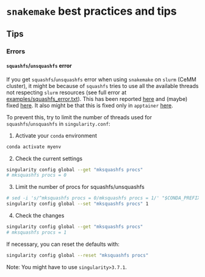 # `snakemake` best practices and tips

## Tips

### Errors

#### `squashfs`/`unsquashfs` error

If you get `squashfs`/`unsquashfs` error when using `snakemake` on `slurm` (CeMM cluster), it might be because of `squashfs` tries to use all the available threads not respecting `slurm` resources (see full error at [examples/squashfs_error.txt](examples/squashfs_error.txt)). This has been reported [here](https://github.com/apptainer/singularity/issues/1228) and (maybe) fixed [here](https://github.com/apptainer/singularity/pull/5003). It also might be that this is fixed only in `apptainer` [here](https://github.com/apptainer/singularity/pull/6186).

To prevent this, try to limit the number of threads used for `squashfs`/`unsquashfs` in `singularity.conf`:

1. Activate your `conda` environment

```bash
conda activate myenv
```

2. Check the current settings

```bash
singularity config global --get "mksquashfs procs"
# mksquashfs procs = 0
```

3. Limit the number of procs for squashfs/unsquashfs

```bash
# sed -i 's/^mksquashfs procs = 0/mksquashfs procs = 1/' "$CONDA_PREFIX/etc/singularity/singularity.conf" # Manual change, don't use
singularity config global --set "mksquashfs procs" 1
```

4. Check the changes

```bash
singularity config global --get "mksquashfs procs"
# mksquashfs procs = 1
```

If necessary, you can reset the defaults with:

```bash
singularity config global --reset "mksquashfs procs"
```

Note: You might have to use `singularity>3.7.1`.
